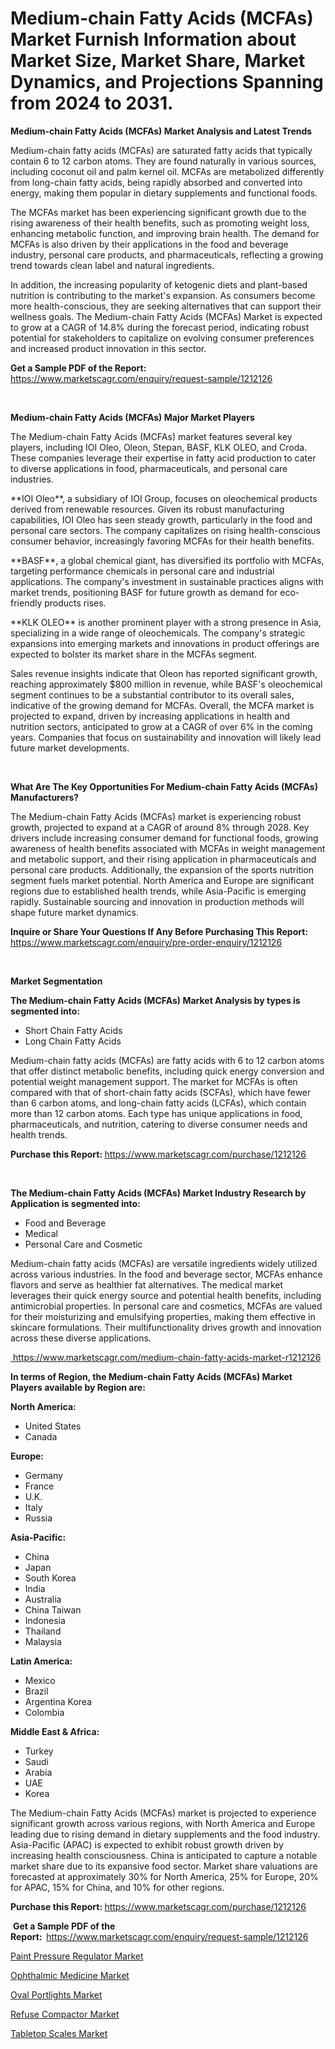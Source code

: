 <p><h1>Medium-chain Fatty Acids (MCFAs) Market Furnish Information about Market Size, Market Share, Market Dynamics, and Projections Spanning from 2024 to 2031.</h1></p><p><strong>Medium-chain Fatty Acids (MCFAs) Market Analysis and Latest Trends</strong></p>
<p><p>Medium-chain fatty acids (MCFAs) are saturated fatty acids that typically contain 6 to 12 carbon atoms. They are found naturally in various sources, including coconut oil and palm kernel oil. MCFAs are metabolized differently from long-chain fatty acids, being rapidly absorbed and converted into energy, making them popular in dietary supplements and functional foods.</p><p>The MCFAs market has been experiencing significant growth due to the rising awareness of their health benefits, such as promoting weight loss, enhancing metabolic function, and improving brain health. The demand for MCFAs is also driven by their applications in the food and beverage industry, personal care products, and pharmaceuticals, reflecting a growing trend towards clean label and natural ingredients.</p><p>In addition, the increasing popularity of ketogenic diets and plant-based nutrition is contributing to the market's expansion. As consumers become more health-conscious, they are seeking alternatives that can support their wellness goals. The Medium-chain Fatty Acids (MCFAs) Market is expected to grow at a CAGR of 14.8% during the forecast period, indicating robust potential for stakeholders to capitalize on evolving consumer preferences and increased product innovation in this sector.</p></p>
<p><strong>Get a Sample PDF of the Report:&nbsp;</strong> <a href="https://www.marketscagr.com/enquiry/request-sample/1212126?utm_campaign=1173&utm_medium=2&utm_source=Github&utm_content=ia&utm_term=06102024&utm_id=medium-chain-fatty-acids-mcfas">https://www.marketscagr.com/enquiry/request-sample/1212126</a></p>
<p>&nbsp;</p>
<p><strong>Medium-chain Fatty Acids (MCFAs) Major Market Players</strong></p>
<p><p>The Medium-chain Fatty Acids (MCFAs) market features several key players, including IOI Oleo, Oleon, Stepan, BASF, KLK OLEO, and Croda. These companies leverage their expertise in fatty acid production to cater to diverse applications in food, pharmaceuticals, and personal care industries.</p><p>**IOI Oleo**, a subsidiary of IOI Group, focuses on oleochemical products derived from renewable resources. Given its robust manufacturing capabilities, IOI Oleo has seen steady growth, particularly in the food and personal care sectors. The company capitalizes on rising health-conscious consumer behavior, increasingly favoring MCFAs for their health benefits.</p><p>**BASF**, a global chemical giant, has diversified its portfolio with MCFAs, targeting performance chemicals in personal care and industrial applications. The company's investment in sustainable practices aligns with market trends, positioning BASF for future growth as demand for eco-friendly products rises.</p><p>**KLK OLEO** is another prominent player with a strong presence in Asia, specializing in a wide range of oleochemicals. The company's strategic expansions into emerging markets and innovations in product offerings are expected to bolster its market share in the MCFAs segment.</p><p>Sales revenue insights indicate that Oleon has reported significant growth, reaching approximately $800 million in revenue, while BASF's oleochemical segment continues to be a substantial contributor to its overall sales, indicative of the growing demand for MCFAs. Overall, the MCFA market is projected to expand, driven by increasing applications in health and nutrition sectors, anticipated to grow at a CAGR of over 6% in the coming years. Companies that focus on sustainability and innovation will likely lead future market developments.</p></p>
<p>&nbsp;</p>
<p><strong>What Are The Key Opportunities For Medium-chain Fatty Acids (MCFAs) Manufacturers?</strong></p>
<p><p>The Medium-chain Fatty Acids (MCFAs) market is experiencing robust growth, projected to expand at a CAGR of around 8% through 2028. Key drivers include increasing consumer demand for functional foods, growing awareness of health benefits associated with MCFAs in weight management and metabolic support, and their rising application in pharmaceuticals and personal care products. Additionally, the expansion of the sports nutrition segment fuels market potential. North America and Europe are significant regions due to established health trends, while Asia-Pacific is emerging rapidly. Sustainable sourcing and innovation in production methods will shape future market dynamics.</p></p>
<p><strong>Inquire or Share Your Questions If Any Before Purchasing This Report:</strong> <a href="https://www.marketscagr.com/enquiry/pre-order-enquiry/1212126?utm_campaign=1173&utm_medium=2&utm_source=Github&utm_content=ia&utm_term=06102024&utm_id=medium-chain-fatty-acids-mcfas">https://www.marketscagr.com/enquiry/pre-order-enquiry/1212126</a></p>
<p>&nbsp;</p>
<p><strong>Market Segmentation</strong></p>
<p><strong>The Medium-chain Fatty Acids (MCFAs) Market Analysis by types is segmented into:</strong></p>
<p><ul><li>Short Chain Fatty Acids</li><li>Long Chain Fatty Acids</li></ul></p>
<p><p>Medium-chain fatty acids (MCFAs) are fatty acids with 6 to 12 carbon atoms that offer distinct metabolic benefits, including quick energy conversion and potential weight management support. The market for MCFAs is often compared with that of short-chain fatty acids (SCFAs), which have fewer than 6 carbon atoms, and long-chain fatty acids (LCFAs), which contain more than 12 carbon atoms. Each type has unique applications in food, pharmaceuticals, and nutrition, catering to diverse consumer needs and health trends.</p></p>
<p><strong>Purchase this Report:&nbsp;</strong><a href="https://www.marketscagr.com/purchase/1212126?utm_campaign=1173&utm_medium=2&utm_source=Github&utm_content=ia&utm_term=06102024&utm_id=medium-chain-fatty-acids-mcfas">https://www.marketscagr.com/purchase/1212126</a></p>
<p>&nbsp;</p>
<p><strong>The Medium-chain Fatty Acids (MCFAs) Market Industry Research by Application is segmented into:</strong></p>
<p><ul><li>Food and Beverage</li><li>Medical</li><li>Personal Care and Cosmetic</li></ul></p>
<p><p>Medium-chain fatty acids (MCFAs) are versatile ingredients widely utilized across various industries. In the food and beverage sector, MCFAs enhance flavors and serve as healthier fat alternatives. The medical market leverages their quick energy source and potential health benefits, including antimicrobial properties. In personal care and cosmetics, MCFAs are valued for their moisturizing and emulsifying properties, making them effective in skincare formulations. Their multifunctionality drives growth and innovation across these diverse applications.</p></p>
<p><a href="https://www.marketscagr.com/medium-chain-fatty-acids-market-r1212126?utm_campaign=1173&utm_medium=2&utm_source=Github&utm_content=ia&utm_term=06102024&utm_id=medium-chain-fatty-acids-mcfas">&nbsp;https://www.marketscagr.com/medium-chain-fatty-acids-market-r1212126</a></p>
<p><strong>In terms of Region, the Medium-chain Fatty Acids (MCFAs) Market Players available by Region are:</strong></p>
<p>
    <p> <strong> North America: </strong>
        <ul>
            <li>United States</li>
            <li>Canada</li>
        </ul>
        </p> 
    <p> <strong> Europe: </strong>
        <ul>
            <li>Germany</li>
            <li>France</li>
            <li>U.K.</li>
            <li>Italy</li>
            <li>Russia</li>
        </ul>
        </p> 
    <p> <strong> Asia-Pacific: </strong>
        <ul>
            <li>China</li>
            <li>Japan</li>
            <li>South Korea</li>
            <li>India</li>
            <li>Australia</li>
            <li>China Taiwan</li>
            <li>Indonesia</li>
            <li>Thailand</li>
            <li>Malaysia</li>
        </ul>
        </p> 
    <p> <strong> Latin America: </strong>
        <ul>
            <li>Mexico</li>
            <li>Brazil</li>
            <li>Argentina Korea</li>
            <li>Colombia</li>
        </ul>
        </p> 
    <p> <strong> Middle East & Africa: </strong>
        <ul>
            <li>Turkey</li>
            <li>Saudi</li>
            <li>Arabia</li>
            <li>UAE</li>
            <li>Korea</li>
        </ul>
    </p>
    </p>
<p><p>The Medium-chain Fatty Acids (MCFAs) market is projected to experience significant growth across various regions, with North America and Europe leading due to rising demand in dietary supplements and the food industry. Asia-Pacific (APAC) is expected to exhibit robust growth driven by increasing health consciousness. China is anticipated to capture a notable market share due to its expansive food sector. Market share valuations are forecasted at approximately 30% for North America, 25% for Europe, 20% for APAC, 15% for China, and 10% for other regions.</p></p>
<p><strong>Purchase this Report: </strong><a href="https://www.marketscagr.com/purchase/1212126?utm_campaign=1173&utm_medium=2&utm_source=Github&utm_content=ia&utm_term=06102024&utm_id=medium-chain-fatty-acids-mcfas">https://www.marketscagr.com/purchase/1212126</a></p>
<p>&nbsp;<strong>Get a Sample PDF of the Report:&nbsp;&nbsp;</strong><a href="https://www.marketscagr.com/enquiry/request-sample/1212126?utm_campaign=1173&utm_medium=2&utm_source=Github&utm_content=ia&utm_term=06102024&utm_id=medium-chain-fatty-acids-mcfas">https://www.marketscagr.com/enquiry/request-sample/1212126</a></p>
<p><strong></strong></p>
<p><p><a href="https://www.linkedin.com/pulse/paint-pressure-regulator-revenue-growth-report-2024-2031-f8a6f?utm_campaign=1173&utm_medium=2&utm_source=Github&utm_content=ia&utm_term=06102024&utm_id=medium-chain-fatty-acids-mcfas">Paint Pressure Regulator Market</a></p><p><a href="https://github.com/gulaimolin/Market-Research-Report-List-6/blob/main/ophthalmic-medicine-market.md?utm_campaign=1173&utm_medium=2&utm_source=Github&utm_content=ia&utm_term=06102024&utm_id=medium-chain-fatty-acids-mcfas">Ophthalmic Medicine Market</a></p><p><a href="https://www.linkedin.com/pulse/market-forecasting-change-global-oval-portlights-dynamics-je71f?utm_campaign=1173&utm_medium=2&utm_source=Github&utm_content=ia&utm_term=06102024&utm_id=medium-chain-fatty-acids-mcfas">Oval Portlights Market</a></p><p><a href="https://www.linkedin.com/pulse/strategic-market-insights-navigating-global-refuse-compactor-1xjse?utm_campaign=1173&utm_medium=2&utm_source=Github&utm_content=ia&utm_term=06102024&utm_id=medium-chain-fatty-acids-mcfas">Refuse Compactor Market</a></p><p><a href="https://www.linkedin.com/pulse/trends-global-tabletop-scales-market-forecast-analysis-2024-vn7ie?utm_campaign=1173&utm_medium=2&utm_source=Github&utm_content=ia&utm_term=06102024&utm_id=medium-chain-fatty-acids-mcfas">Tabletop Scales Market</a></p></p>